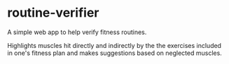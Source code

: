 # routine-verifier

A simple web app to help verify fitness routines. 

Highlights muscles hit directly and indirectly by the the exercises included in one's fitness plan and makes suggestions based on neglected muscles.